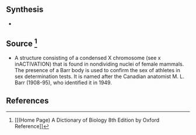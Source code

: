 ## Synthesis
- 
## Source [^1]
- A structure consisting of a condensed X chromosome (see x inACTIVATION) that is found in nondividing nuclei of female mammals. The presence of a Barr body is used to confirm the sex of athletes in sex determination tests. It is named after the Canadian anatomist M. L. Barr (1908-95), who identified it in 1949.
## References

[^1]: [[(Home Page) A Dictionary of Biology 8th Edition by Oxford Reference]]